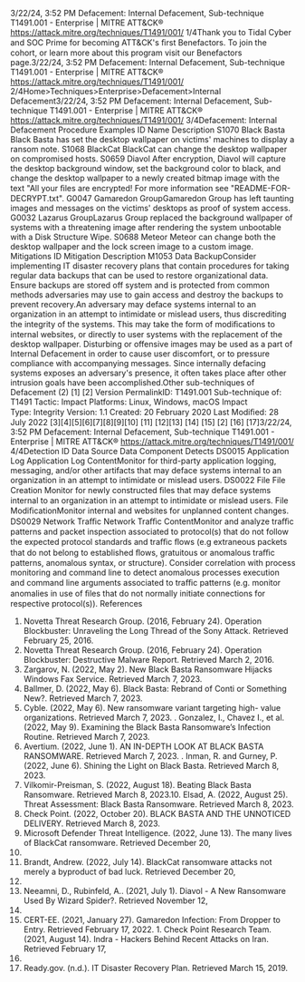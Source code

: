 3/22/24, 3:52 PM Defacement: Internal Defacement, Sub-technique T1491.001 - Enterprise | MITRE ATT&CK®
https://attack.mitre.org/techniques/T1491/001/ 1/4Thank you to Tidal Cyber and SOC Prime for becoming ATT&CK's ﬁrst Benefactors. To join the cohort, or learn more about this program visit our
Benefactors page.3/22/24, 3:52 PM Defacement: Internal Defacement, Sub-technique T1491.001 - Enterprise | MITRE ATT&CK®
https://attack.mitre.org/techniques/T1491/001/ 2/4Home>Techniques>Enterprise>Defacement>Internal Defacement3/22/24, 3:52 PM Defacement: Internal Defacement, Sub-technique T1491.001 - Enterprise | MITRE ATT&CK®
https://attack.mitre.org/techniques/T1491/001/ 3/4Defacement: Internal Defacement
Procedure Examples
ID Name Description
S1070 Black Basta Black Basta has set the desktop wallpaper on victims' machines to display a ransom note.
S1068 BlackCat BlackCat can change the desktop wallpaper on compromised hosts.
S0659 Diavol After encryption, Diavol will capture the desktop background window, set the background color to black, and
change the desktop wallpaper to a newly created bitmap image with the text "All your ﬁles are encrypted! For
more information see "README-FOR-DECRYPT.txt".
G0047 Gamaredon
GroupGamaredon Group has left taunting images and messages on the victims' desktops as proof of system
access.
G0032 Lazarus
GroupLazarus Group replaced the background wallpaper of systems with a threatening image after rendering the
system unbootable with a Disk Structure Wipe.
S0688 Meteor Meteor can change both the desktop wallpaper and the lock screen image to a custom image.
Mitigations
ID Mitigation Description
M1053 Data
BackupConsider implementing IT disaster recovery plans that contain procedures for taking regular data backups that
can be used to restore organizational data. Ensure backups are stored off system and is protected from
common methods adversaries may use to gain access and destroy the backups to prevent recovery.An adversary may deface systems internal to an organization in an attempt to intimidate or mislead users, thus discrediting the integrity of
the systems. This may take the form of modiﬁcations to internal websites, or directly to user systems with the replacement of the desktop
wallpaper. Disturbing or offensive images may be used as a part of Internal Defacement in order to cause user discomfort, or to pressure
compliance with accompanying messages. Since internally defacing systems exposes an adversary's presence, it often takes place after
other intrusion goals have been accomplished.Other sub-techniques of Defacement (2)
[1]
[2]
Version PermalinkID: T1491.001
Sub-technique of:  T1491
 
Tactic: Impact
 
Platforms: Linux, Windows, macOS
 
Impact Type: Integrity
Version: 1.1
Created: 20 February 2020
Last Modiﬁed: 28 July 2022
[3][4][5][6][7][8][9][10]
[11]
[12][13]
[14]
[15]
[2]
[16]
[17]3/22/24, 3:52 PM Defacement: Internal Defacement, Sub-technique T1491.001 - Enterprise | MITRE ATT&CK®
https://attack.mitre.org/techniques/T1491/001/ 4/4Detection
ID Data Source Data Component Detects
DS0015 Application Log Application Log
ContentMonitor for third-party application logging, messaging, and/or other artifacts that may
deface systems internal to an organization in an attempt to intimidate or mislead users.
DS0022 File File Creation Monitor for newly constructed ﬁles that may deface systems internal to an organization
in an attempt to intimidate or mislead users.
File
ModiﬁcationMonitor internal and websites for unplanned content changes.
DS0029 Network Traﬃc Network Traﬃc
ContentMonitor and analyze traﬃc patterns and packet inspection associated to protocol(s) that
do not follow the expected protocol standards and traﬃc ﬂows (e.g extraneous packets
that do not belong to established ﬂows, gratuitous or anomalous traﬃc patterns,
anomalous syntax, or structure). Consider correlation with process monitoring and
command line to detect anomalous processes execution and command line arguments
associated to traﬃc patterns (e.g. monitor anomalies in use of ﬁles that do not normally
initiate connections for respective protocol(s)).
References
1. Novetta Threat Research Group. (2016, February 24).
Operation Blockbuster: Unraveling the Long Thread of the
Sony Attack. Retrieved February 25, 2016.
2. Novetta Threat Research Group. (2016, February 24).
Operation Blockbuster: Destructive Malware Report. Retrieved
March 2, 2016.
3. Zargarov, N. (2022, May 2). New Black Basta Ransomware
Hijacks Windows Fax Service. Retrieved March 7, 2023.
4. Ballmer, D. (2022, May 6). Black Basta: Rebrand of Conti or
Something New?. Retrieved March 7, 2023.
5. Cyble. (2022, May 6). New ransomware variant targeting high-
value organizations. Retrieved March 7, 2023.
 . Gonzalez, I., Chavez I., et al. (2022, May 9). Examining the
Black Basta Ransomware’s Infection Routine. Retrieved March
7, 2023.
7. Avertium. (2022, June 1). AN IN-DEPTH LOOK AT BLACK
BASTA RANSOMWARE. Retrieved March 7, 2023.
 . Inman, R. and Gurney, P. (2022, June 6). Shining the Light on
Black Basta. Retrieved March 8, 2023.
9. Vilkomir-Preisman, S. (2022, August 18). Beating Black Basta
Ransomware. Retrieved March 8, 2023.10. Elsad, A. (2022, August 25). Threat Assessment: Black Basta
Ransomware. Retrieved March 8, 2023.
11. Check Point. (2022, October 20). BLACK BASTA AND THE
UNNOTICED DELIVERY. Retrieved March 8, 2023.
12. Microsoft Defender Threat Intelligence. (2022, June 13). The
many lives of BlackCat ransomware. Retrieved December 20,
2022.
13. Brandt, Andrew. (2022, July 14). BlackCat ransomware attacks
not merely a byproduct of bad luck. Retrieved December 20,
2022.
14. Neeamni, D., Rubinfeld, A.. (2021, July 1). Diavol - A New
Ransomware Used By Wizard Spider?. Retrieved November 12,
2021.
15. CERT-EE. (2021, January 27). Gamaredon Infection: From
Dropper to Entry. Retrieved February 17, 2022.
1 . Check Point Research Team. (2021, August 14). Indra -
Hackers Behind Recent Attacks on Iran. Retrieved February 17,
2022.
17. Ready.gov. (n.d.). IT Disaster Recovery Plan. Retrieved March
15, 2019.